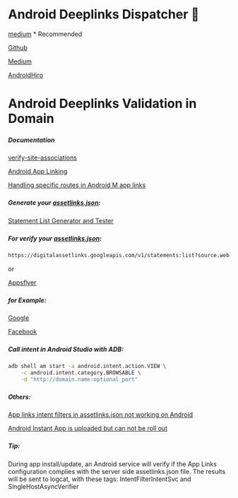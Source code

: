 # Android Deeplinks Dispatcher 🤖

[medium](https://medium.com/@markchristopherng/why-im-feeling-it-big-for-deeplinkdispatch-2400bf0d9c7b) * Recommended

[Github](https://github.com/airbnb/DeepLinkDispatch)

[Medium](https://github.com/airbnb/DeepLinkDispatch)

[AndroidHiro](http://www.androidhiro.com/source/android/example/deeplinkdispatch/1709)
###
# Android Deeplinks Validation in Domain
###
##### Documentation

[verify-site-associations](https://developer.android.com/training/app-links/verify-site-associations)

[Android App Linking](https://simonmarquis.github.io/Android-App-Linking/)

[Handling specific routes in Android M app links](https://stackoverflow.com/questions/35840262/handling-specific-routes-in-android-m-app-links)

###
##### Generate your [assetlinks.json](.well-known/assetlinks.json):

[Statement List Generator and Tester](https://developers.google.com/digital-asset-links/tools/generator)

###
##### For verify your [assetlinks.json](.well-known/assetlinks.json):

```sh
https://digitalassetlinks.googleapis.com/v1/statements:list?source.web.site=https://www.yourdomainhere.com.br&relation=delegate_permission/common.handle_all_urls
```

or

[Appsflyer](https://www.appsflyer.com/tools/link-validator/)

###
##### for Example:

[Google](https://digitalassetlinks.googleapis.com/v1/statements:list?source.web.site=https://www.google.com&relation=delegate_permission/common.handle_all_urls)

[Facebook](https://digitalassetlinks.googleapis.com/v1/statements:list?source.web.site=https://www.facebook.com&relation=delegate_permission/common.handle_all_urls)

###
##### Call intent in Android Studio with ADB:

```sh
adb shell am start -a android.intent.action.VIEW \
    -c android.intent.category.BROWSABLE \
    -d "http://domain.name:optional_port"
```

###
##### Others:

[App links intent filters in assetlinks.json not working on Android](https://stackoverflow.com/questions/35518429/app-links-intent-filters-in-assetlinks-json-not-working-on-android/60342565#60342565)

[Android Instant App is uploaded but can not be roll out](https://stackoverflow.com/questions/44772959/android-instant-app-is-uploaded-but-can-not-be-roll-out)

###
##### Tip:

During app install/update, an Android service will verify if the App Links configuration complies with the server side assetlinks.json file.
The results will be sent to logcat, with these tags: IntentFilterIntentSvc and SingleHostAsyncVerifier
